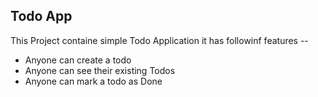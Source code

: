 ## Todo App

This Project containe simple Todo Application 
it has followinf features --
* Anyone can create a todo 
* Anyone can see their existing Todos 
* Anyone can mark a todo as Done
